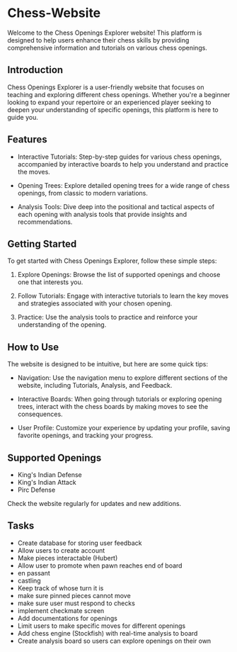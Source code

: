 # Chess-Website
Welcome to the Chess Openings Explorer website! This platform is designed to help users enhance their chess skills by providing comprehensive information and tutorials on various chess openings.

## Introduction
Chess Openings Explorer is a user-friendly website that focuses on teaching and exploring different chess openings. Whether you're a beginner looking to expand your repertoire or an experienced player seeking to deepen your understanding of specific openings, this platform is here to guide you.

## Features
- Interactive Tutorials: Step-by-step guides for various chess openings, accompanied by interactive boards to help you understand and practice the moves.

- Opening Trees: Explore detailed opening trees for a wide range of chess openings, from classic to modern variations.

- Analysis Tools: Dive deep into the positional and tactical aspects of each opening with analysis tools that provide insights and recommendations.

## Getting Started
To get started with Chess Openings Explorer, follow these simple steps:

1. Explore Openings: Browse the list of supported openings and choose one that interests you.

2. Follow Tutorials: Engage with interactive tutorials to learn the key moves and strategies associated with your chosen opening.

3. Practice: Use the analysis tools to practice and reinforce your understanding of the opening.

## How to Use
The website is designed to be intuitive, but here are some quick tips:

- Navigation: Use the navigation menu to explore different sections of the website, including Tutorials, Analysis, and Feedback.

- Interactive Boards: When going through tutorials or exploring opening trees, interact with the chess boards by making moves to see the consequences.

- User Profile: Customize your experience by updating your profile, saving favorite openings, and tracking your progress.

## Supported Openings
- King's Indian Defense
- King's Indian Attack
- Pirc Defense

Check the website regularly for updates and new additions.

## Tasks
- Create database for storing user feedback
- Allow users to create account
- Make pieces interactable (Hubert)
 - Allow user to promote when pawn reaches end of board
 - en passant
 - castling
 - Keep track of whose turn it is
 - make sure pinned pieces cannot move
 - make sure user must respond to checks
 - implement checkmate screen
- Add documentations for openings
- Limit users to make specific moves for different openings
- Add chess engine (Stockfish) with real-time analysis to board
- Create analysis board so users can explore openings on their own

